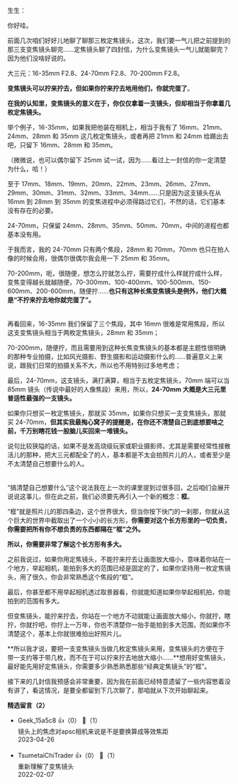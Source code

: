生生：

你好哇。

前面几次咱们好好儿地聊了聊那三枚定焦镜头，这次，我们要一气儿把之前提到的那三支变焦镜头聊完……定焦镜头聊了四封信，为什么变焦镜头一气儿就能聊完？因为他们没啥好说的。

大三元：16-35mm F2.8、24-70mm F2.8、70-200mm F2.8。

**变焦镜头可以拧来拧去，但如果你拧来拧去地用他们，你就完蛋了**。

**在我的认知里，变焦镜头的意义在于，你仅仅拿着一支镜头，但却相当于你拿着几枚定焦镜头。**

举个例子，16-35mm，如果我把他装在相机上，相当于我有了 16mm、21mm、24mm、28mm 和 35mm 这几枚定焦镜头，或者再把 21mm 和 24mm 给踢出去吧，只留下 16mm、28mm 和 35mm。

（微微说，也可以偶尔留下 25mm 试一试，因为……看过上一封信的你一定清楚为什么，哈！）

至于 17mm、18mm、19mm、20mm、22mm、23mm、26mm、27mm、29mm、30mm、31mm、32mm、33mm、34mm……只是因为这支镜头在从 16mm 到 28mm 到 35mm 的变焦进程中必须得路过它们，不然的话，它们基本没有存在的必要。

24-70mm，只保留 24mm、28mm、35mm、50mm、70mm，中间的进程也都基本没有用。

于我而言，我的 24-70mm 只有两个焦段，28mm 和 70mm，70mm 也只在拍人像的时候会用，很偶尔很偶尔我会用一下 25mm 和 35mm。

70-200mm，呃，很随便，想怎么拧就怎么拧，需要拧成什么样就拧成什么样，变焦变得越长就越随便，70-300mm、100-400mm、100-500mm、150-600mm、200-600mm，随便拧……**也只有这种长焦变焦镜头是例外，他们大概是“不拧来拧去地你就完蛋了”。**

　  
再看回来，16-35mm 我们保留了三个焦段，其中 16mm 很难是常用焦段，所以这支变焦镜头相当于两枚定焦镜头，28mm 和 35mm；

70-200mm，随便拧，而且需要用到这种长焦变焦镜头的基本都是主题性很明确的那种专业拍摄，比如风光摄影、野生摄影和运动摄影什么的……普遍意义上来说，跟我们日常的拍摄关系不大，所以也不用特别过多地考虑；

最后，24-70mm，这支镜头，满打满算，相当于五枚定焦镜头，70mm 端可以当 85mm 镜头（传说中最好的人像焦段）来用，所以，**24-70mm 大概是大三元里普适性最强的一支镜头。**

如果你只想买一枚定焦镜头，那就买 35mm，如果你只想买一支变焦镜头，那就买 24-70mm，**但其实我最掏心窝子的提醒是，在你还不清楚自己到底想要啥之前，千万别瞎花钱一股脑儿买回来一堆镜头。**

说句比较狭隘的话，如果不是发高烧级玩家或职业摄影师，尤其是需要经常性接散活儿的那种，把大三元都配全了的人，基本都是不太会拍照片儿的人，或者至少是不太清楚自己想要什么的人。

　  
“搞清楚自己想要什么”这个说法我在上一次的课里提到过很多回，之后咱们会展开说说这事儿，但在此之前，我们必须要先再引入一个新的概念：**框**。

“框”就是照片儿的那四条边，这个世界很大，但当你按下快门的一刹那，你就从这个巨大的世界中截取出了一个小小的长方形，**你需要对这个长方形里的一切负责，你需要把所有你不想负责的东西都隔在“框”之外。**

**所以，你需要非常了解这个长方形有多大。**

之前我说过，如果你用定焦镜头，不能拧来拧去让画面放大缩小，意味着你站在一个地方，举起相机，能拍到多大的范围已经是固定的了，如果你坚持用一枚定焦镜头，用了很久，你会非常熟悉这个焦段的“框”。

最后，你甚至都不用举起相机透过取景器看，你就能知道如果你举起相机拍，你能拍到的范围有多大。

但变焦镜头，能拧来拧去，你站在一个地方不动就能让画面放大缩小，你就拧，瞎拧，你就拧吧，你拧上一万年，你也不清楚你一抬手能拍到多大范围，而如果你不清楚这个，基本上你就很难拍出好照片儿。

**所以我才说，要把一支变焦镜头当做几枚定焦镜头来用，变焦镜头的方便在于带一支约等于带几枚，而不在于可以拧来拧去地放大缩小……**想用好变焦镜头，最好能先用好定焦镜头，你需要多少熟悉熟悉那些“经典定焦镜头”的“框”。

接下来的几封信我预感会非常重要，因为我在前面已经特意遗留了一些内容憋着没有讲了，看这情况，是要全都留到下几次聊了，那咱就从下次开始聊起来。
<div><strong>精选留言（2）</strong></div><ul>
<li><span>Geek_15a5c8</span> 👍（0） 💬（1）<div>镜头上的焦虑对apsc相机来说是不是要换算成等效焦距</div>2023-04-26</li><br/><li><span>TsumetaiChiTrader</span> 👍（0） 💬（1）<div>重新理解了变焦镜头</div>2022-02-07</li><br/>
</ul>